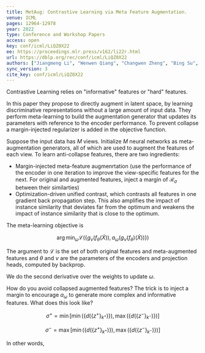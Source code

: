 ```yaml
---
title: MetAug: Contrastive Learning via Meta Feature Augmentation.
venue: ICML
pages: 12964-12978
year: 2022
type: Conference and Workshop Papers
access: open
key: conf/icml/LiQZ0X22
ee: https://proceedings.mlr.press/v162/li22r.html
url: https://dblp.org/rec/conf/icml/LiQZ0X22
authors: ["Jiangmeng Li", "Wenwen Qiang", "Changwen Zheng", "Bing Su", "Hui Xiong"]
sync_version: 3
cite_key: conf/icml/LiQZ0X22
---
```


Contrastive Learning relies on "informative" features or "hard" features.

In this paper they propose to directly augment in latent space, by learning discriminative representations without a large amount of input data. They perform meta-learning to build the augmentation generator that updates its parameters with reference to the encoder performance. To prevent collapse a margin-injected regularizer is added in the objective function.

Suppose the input data has $M$ views. Initialize $M$ neural networks as meta-augmentation generators, all of which are used to augment the features of each view. To learn anti-collapse features, there are two ingredients:
 - Margin-injected meta-feature augmenrtation (use the performance of the encoder in one iteration to improve the view-specific features for the next. For original and augmented features, inject a margin of $\mathcal{R}_{\sigma}$ between their similarties)
 - Optimization-driven unified contrast, which contrasts all features in one gradient back propagation step. This also amplifies the impact of instance similarity that deviates far from the optimum and weakens the impact of instance similarity that is close to the optimum.

The meta-learning objective is

$$
\arg \min_{\omega} \mathcal{L}(\{g_{\nu}(f_{\theta}(\tilde X)), a_{\omega}(g_{\nu}(f_{\theta})(\tilde X))\})
$$

The argument to $\mathcal{L}$ is the set of both original features and meta-augmented features and $\theta$ and $\nu$ are the parameters of the encoders and projection heads, computed by backprop.

We do the second derivative over the weights to update $\omega$.

How do you avoid collapsed augmented features? The trick is to inject a margin to encourage $a_{\omega}$ to generate more complex and informative features. What does this look like?

$$
\sigma^+ = \min [\min (\{d(\{z^+\}_{k^+})\}), \max(\{d(\{z^-\}_{k^-})\})]
$$

$$
\sigma^- = \max [\min (\{d(\{z^+\}_{k^+})\}), \max(\{d(\{z^-\}_{k^-})\})]
$$

In other words,